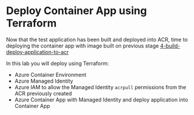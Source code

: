 # Deploy Container App using Terraform

Now that the test application has been built and deployed into ACR, time to deploying the container app with image built on previous stage [4-build-deploy-application-to-acr](https://github.com/thomast1906/deploy-first-containerapp-terraform/tree/main/4-Build-deploy-application-to-ACR)

In this lab you will deploy using Terraform:
- Azure Container Environment
- Azure Managed Identity
- Azure IAM to allow the Managed Identity `acrpull` permissions from the ACR previously created
- Azure Container App with Managed Identity and deploy application into Container App
